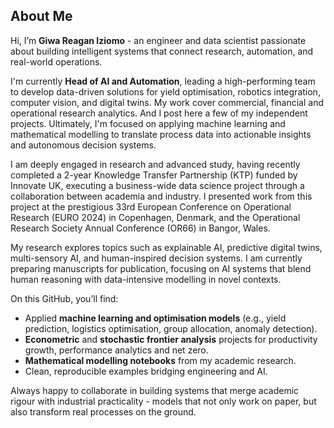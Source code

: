 ## About Me

Hi, I’m **Giwa Reagan Iziomo** - an engineer and data scientist passionate about building intelligent systems that connect research, automation, and real-world operations.  

I'm currently **Head of AI and Automation**, leading a high-performing team to develop data-driven solutions for yield optimisation, robotics integration, computer vision, and digital twins. My work cover commercial, financial and operational research analytics. And I post here a few of my independent projects. Ultimately, I'm focused on applying machine learning and mathematical modelling to translate process data into actionable insights and autonomous decision systems.

I am deeply engaged in research and advanced study, having recently completed a 2-year Knowledge Transfer Partnership (KTP) funded by Innovate UK, executing a business-wide data science project through a collaboration between academia and industry. I presented work from this project at the prestigious 33rd European Conference on Operational Research (EURO 2024) in Copenhagen, Denmark, and the Operational Research Society Annual Conference (OR66) in Bangor, Wales.

My research explores topics such as explainable AI, predictive digital twins, multi-sensory AI, and human-inspired decision systems. I am currently preparing manuscripts for publication, focusing on AI systems that blend human reasoning with data-intensive modelling in novel contexts.

On this GitHub, you’ll find:
- Applied **machine learning and optimisation models** (e.g., yield prediction, logistics optimisation, group allocation, anomaly detection).  
- **Econometric** and **stochastic frontier analysis** projects for productivity growth, performance analytics and net zero.  
- **Mathematical modelling notebooks** from my academic research.  
- Clean, reproducible examples bridging engineering and AI.

Always happy to collaborate in building systems that merge academic rigour with industrial practicality - models that not only work on paper, but also transform real processes on the ground.
